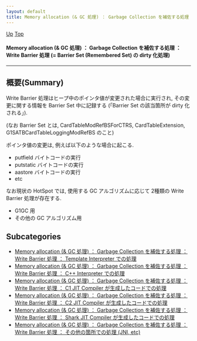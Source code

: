 ```yaml
---
layout: default
title: Memory allocation (& GC 処理) ： Garbage Collection を補佐する処理 ： Write Barrier 処理 (= Barrier Set (Remembered Set) の dirty 化処理) 
---
```

[Up](novXUdyq9L.html) [Top](../index.html)

#### Memory allocation (& GC 処理) ： Garbage Collection を補佐する処理 ： Write Barrier 処理 (= Barrier Set (Remembered Set) の dirty 化処理) 

--- 
## 概要(Summary)
Write Barrier 処理はヒープ中のポインタ値が変更された場合に実行され, 
その変更に関する情報を Barrier Set 中に記録する
(「Barrier Set の該当箇所が dirty 化される」).

(なお Barrier Set とは, CardTableModRefBSForCTRS, CardTableExtension, G1SATBCardTableLoggingModRefBS のこと)

ポインタ値の変更は, 例えば以下のような場合に起こる.

  * putfield バイトコードの実行
  * putstatic バイトコードの実行
  * aastore バイトコードの実行
  * etc

なお現状の HotSpot では, 使用する GC アルゴリズムに応じて 2種類の Write Barrier 処理が存在する.

  * G1GC 用
  * その他の GC アルゴリズム用



## Subcategories
* [Memory allocation (& GC 処理) ： Garbage Collection を補佐する処理 ： Write Barrier 処理 ： Template Interpreter での処理](nofqnfXpz6.html)
* [Memory allocation (& GC 処理) ： Garbage Collection を補佐する処理 ： Write Barrier 処理 ： C++ Interpreter での処理](noFSAfU8Ax.html)
* [Memory allocation (& GC 処理) ： Garbage Collection を補佐する処理 ： Write Barrier 処理 ： C1 JIT Compiler が生成したコードでの処理](no1EljJfsG.html)
* [Memory allocation (& GC 処理) ： Garbage Collection を補佐する処理 ： Write Barrier 処理 ： C2 JIT Compiler が生成したコードでの処理](noAd16kudD.html)
* [Memory allocation (& GC 処理) ： Garbage Collection を補佐する処理 ： Write Barrier 処理 ： Shark JIT Compiler が生成したコードでの処理](no12I_-uWA.html)
* [Memory allocation (& GC 処理) ： Garbage Collection を補佐する処理 ： Write Barrier 処理 ： その他の箇所での処理 (JNI, etc)](noGDck3zc3.html)



